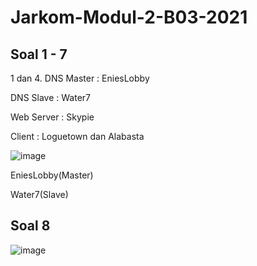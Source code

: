 # Jarkom-Modul-2-B03-2021

## Soal 1 - 7

1 dan 4.
DNS Master : EniesLobby

DNS Slave : Water7

Web Server : Skypie

Client : Loguetown dan Alabasta

![image](https://user-images.githubusercontent.com/73766205/138793004-d861d30f-7c81-4be9-9225-b33fd2743879.png)

EniesLobby(Master)

Water7(Slave)

## Soal 8

![image](https://user-images.githubusercontent.com/73766205/138904419-4df1de5f-4dfd-44d2-90fa-30f9cd09f3bb.png)
